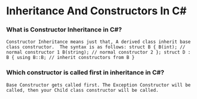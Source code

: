 # Inheritance And Constructors In C#

### What is Constructor Inheritance in C#?

`Constructor Inheritance means just that, A derived class inherit base class constructor.  The syntax is as follows: struct B { B(int); // normal constructor 1 B(string); // normal constructor 2 }; struct D : B { using B::B; // inherit constructors from B }`
### Which constructor is called first in inheritance in C#?
`Base Constructor gets called first. The Exception Constructor will be called, then your Child class constructor will be called.`
